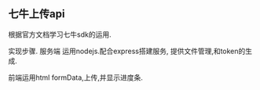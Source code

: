 ## 七牛上传api

根据官方文档学习七牛sdk的运用.

实现步骤.
服务端 运用nodejs.配合express搭建服务,
提供文件管理,和token的生成.

前端运用html formData,上传,并显示进度条.

